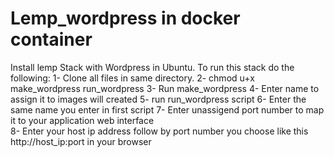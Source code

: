 # Lemp_wordpress in docker container
Install lemp Stack with Wordpress in Ubuntu.
To run this stack do the following:
1- Clone all files in same directory.
2- chmod u+x make_wordpress run_wordpress
3- Run make_wordpress 
4- Enter name to assign it to images will created 
5- run run_wordpress script 
6- Enter the same name you enter in first script
7- Enter unassigend port number to map it to your application web interface  
8- Enter your host ip address follow by port number you choose like this http://host_ip:port in your browser 
